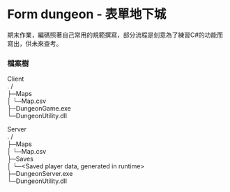 # Form dungeon - 表單地下城
期末作業，編碼照著自己常用的規範撰寫，部分流程是刻意為了練習C#的功能而寫出，供未來查考。  

### 檔案樹
Client  
. /  
├─Maps  
│ └─Map.csv  
├─DungeonGame.exe  
└─DungeonUtility.dll  
  
Server  
. /  
├─Maps  
│ └─Map.csv  
├─Saves  
│ └─<Saved player data, generated in runtime>  
├─DungeonServer.exe  
└─DungeonUtility.dll  
  